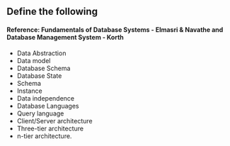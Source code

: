 ## Define the following
#### Reference: Fundamentals of Database Systems - Elmasri & Navathe and Database Management System - Korth
* Data Abstraction
* Data model
* Database Schema
* Database State
* Schema
* Instance
* Data independence
* Database Languages
* Query language
* Client/Server architecture
* Three-tier architecture
* n-tier architecture.




